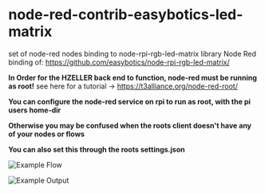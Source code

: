 # node-red-contrib-easybotics-led-matrix
set of node-red nodes binding to node-rpi-rgb-led-matrix library
Node Red binding of: https://github.com/easybotics/node-rpi-rgb-led-matrix/

**In Order for the HZELLER back end to function, node-red must be running as root!**
see here for a tutorial -> https://t3alliance.org/node-red-root/


**You can configure the node-red service on rpi to run as root, with the pi users home-dir**

**Otherwise you may be confused when the roots client doesn't have any of your nodes or flows** 

**You can also set this through the roots settings.json** 



![Example Flow](https://github.com/easybotics/node-red-contrib-led-matrix/raw/master/img/flow.png)

![Example Output](https://github.com/easybotics/node-red-contrib-led-matrix/raw/master/img/matrix.gif)
